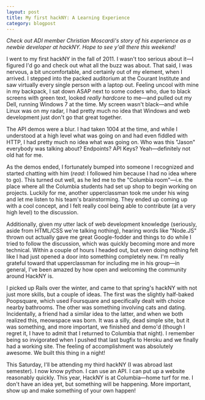 ```yaml
---
layout: post
title: My first hackNY: A Learning Experience
category: blogpost
---
```

*Check out ADI member Christian Moscardi's story of his experience as a newbie
developer at hackNY. Hope to see y'all there this weekend!*

I went to my first hackNY in the fall of 2011. I wasn't too serious about
it&mdash;I figured I'd go and check out what all the buzz was about. That said,
I was nervous, a bit uncomfortable, and certainly out of my element, when I
arrived. I stepped into the packed auditorium at the Courant Institute and saw
virtually every single person with a laptop out. Feeling uncool with mine in my
backpack, I sat down ASAP next to some coders who, due to black screens with
green text, looked *really hardcore* to me&mdash;and pulled out my Dell,
running Windows 7 at the time. My screen wasn't black&mdash;and while Linux was
on my radar, I had pretty much no idea that Windows and web development just
don't go that great together.

The API demos were a blur. I had taken 1004 at the time, and while I understood
at a high level what was going on and had even fiddled with HTTP, I had pretty
much no idea what was going on. Who was this "Jason" everybody was talking
about? Endpoints? API Keys? Yeah&mdash;definitely not old hat for me.

As the demos ended, I fortunately bumped into someone I recognized and started
chatting with him (*read*: I followed him because I had no idea where to go).
This turned out well, as he led me to the "Columbia room"&mdash;i.e. the place
where all the Columbia students had set up shop to begin working on projects.
Luckily for me, another upperclassman took me under his wing and let me listen
to his team's brainstorming. They ended up coming up with a cool concept, and I
felt really cool being able to contribute (at a very high level) to the
discussion.

Additionally, given my utter lack of web development knowledge (seriously,
aside from HTML/CSS we're talking nothing), hearing words like "Node.JS" thrown
out actually gave me great Google-fodder and things to do while I tried
to follow the discussion, which was quickly becoming more and more technical.
Within a couple of hours I headed out, but even doing nothing felt like I had
just opened a door into something completely new. I'm really grateful toward
that upperclassman for including me in his group&mdash;in general, I've been
amazed by how open and welcoming the community around HackNY is.

I picked up Rails over the winter, and came to that spring's hackNY with not
just more skills, but a couple of ideas. The first was the slightly half-baked
Poopsquare, which used Foursquare and specifically dealt with choice nearby
bathrooms. The other was something involving cats and dating. Incidentally, a
friend had a similar idea to the latter, and when we both realized this,
meowspace was born. It was a silly, dead simple site, but it was something, and
more important, we finished and demo'd (though I regret it, I have to admit
that I returned to Columbia that night). I remember being so invigorated when I
pushed that last bugfix to Heroku and we finally had a working site. The
feeling of accomplishment was absolutely awesome. We built this thing in a
night!

This Saturday, I'll be attending my third hackNY (I was abroad last semester).
I now know python. I can use an API. I can put up a website reasonably
quickly. This year, HackNY is at Columbia&mdash;home turf for me. I don't have
an idea yet, but something will be happening. More important, show up and make
something of your own happen!
